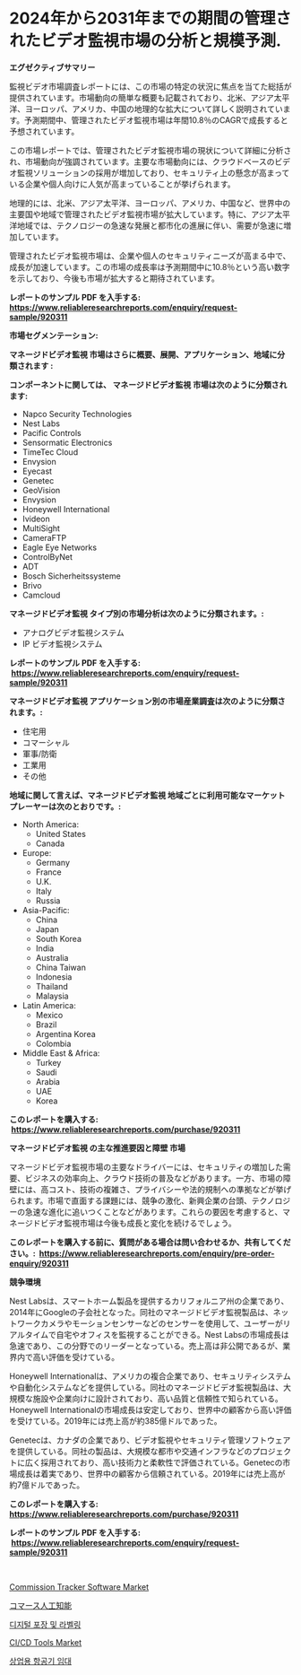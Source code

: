 <p><h1>2024年から2031年までの期間の管理されたビデオ監視市場の分析と規模予測.</h1></p><p><strong>エグゼクティブサマリー</strong></p>
<p><p>監視ビデオ市場調査レポートには、この市場の特定の状況に焦点を当てた総括が提供されています。市場動向の簡単な概要も記載されており、北米、アジア太平洋、ヨーロッパ、アメリカ、中国の地理的な拡大について詳しく説明されています。予測期間中、管理されたビデオ監視市場は年間10.8％のCAGRで成長すると予想されています。</p><p>この市場レポートでは、管理されたビデオ監視市場の現状について詳細に分析され、市場動向が強調されています。主要な市場動向には、クラウドベースのビデオ監視ソリューションの採用が増加しており、セキュリティ上の懸念が高まっている企業や個人向けに人気が高まっていることが挙げられます。</p><p>地理的には、北米、アジア太平洋、ヨーロッパ、アメリカ、中国など、世界中の主要国や地域で管理されたビデオ監視市場が拡大しています。特に、アジア太平洋地域では、テクノロジーの急速な発展と都市化の進展に伴い、需要が急速に増加しています。</p><p>管理されたビデオ監視市場は、企業や個人のセキュリティニーズが高まる中で、成長が加速しています。この市場の成長率は予測期間中に10.8％という高い数字を示しており、今後も市場が拡大すると期待されています。</p></p>
<p><strong>レポートのサンプル PDF を入手する: <a href="https://www.reliableresearchreports.com/enquiry/request-sample/920311">https://www.reliableresearchreports.com/enquiry/request-sample/920311</a></strong></p>
<p><strong>市場セグメンテーション:</strong></p>
<p><strong> マネージドビデオ監視 市場はさらに概要、展開、アプリケーション、地域に分類されます :</strong></p>
<p><strong>コンポーネントに関しては、 マネージドビデオ監視 市場は次のように分類されます: &nbsp;</strong></p>
<p><ul><li>Napco Security Technologies</li><li>Nest Labs</li><li>Pacific Controls</li><li>Sensormatic Electronics</li><li>TimeTec Cloud</li><li>Envysion</li><li>Eyecast</li><li>Genetec</li><li>GeoVision</li><li>Envysion</li><li>Honeywell International</li><li>Ivideon</li><li>MultiSight</li><li>CameraFTP</li><li>Eagle Eye Networks</li><li>ControlByNet</li><li>ADT</li><li>Bosch Sicherheitssysteme</li><li>Brivo</li><li>Camcloud</li></ul></p>
<p><strong> マネージドビデオ監視 タイプ別の市場分析は次のように分類されます。:</strong></p>
<p><ul><li>アナログビデオ監視システム</li><li>IP ビデオ監視システム</li></ul></p>
<p><strong>レポートのサンプル PDF を入手する: &nbsp;<a href="https://www.reliableresearchreports.com/enquiry/request-sample/920311">https://www.reliableresearchreports.com/enquiry/request-sample/920311</a></strong></p>
<p><strong> マネージドビデオ監視 アプリケーション別の市場産業調査は次のように分類されます。:</strong></p>
<p><ul><li>住宅用</li><li>コマーシャル</li><li>軍事/防衛</li><li>工業用</li><li>その他</li></ul></p>
<p><strong>地域に関して言えば、マネージドビデオ監視 地域ごとに利用可能なマーケットプレーヤーは次のとおりです。:</strong></p>
<p><ul>
    <li>
        North America:
        <ul>
            <li>United States</li>
            <li>Canada</li>
        </ul>
    </li>
    <li>
        Europe:
        <ul>
            <li>Germany</li>
            <li>France</li>
            <li>U.K.</li>
            <li>Italy</li>
            <li>Russia</li>
        </ul>
    </li>
    <li>
        Asia-Pacific:
        <ul>
            <li>China</li>
            <li>Japan</li>
            <li>South Korea</li>
            <li>India</li>
            <li>Australia</li>
            <li>China Taiwan</li>
            <li>Indonesia</li>
            <li>Thailand</li>
            <li>Malaysia</li>
        </ul>
    </li>
    <li>
        Latin America:
        <ul>
            <li>Mexico</li>
            <li>Brazil</li>
            <li>Argentina Korea</li>
            <li>Colombia</li>
        </ul>
    </li>
    <li>
        Middle East & Africa:
        <ul>
            <li>Turkey</li>
            <li>Saudi</li>
            <li>Arabia</li>
            <li>UAE</li>
            <li>Korea</li>
        </ul>
    </li>
    </ul></p>
<p><strong>このレポートを購入する: &nbsp;<a href="https://www.reliableresearchreports.com/purchase/920311">https://www.reliableresearchreports.com/purchase/920311</a></strong></p>
<p><strong>マネージドビデオ監視 の主な推進要因と障壁 市場</strong></p>
<p><p>マネージドビデオ監視市場の主要なドライバーには、セキュリティの増加した需要、ビジネスの効率向上、クラウド技術の普及などがあります。一方、市場の障壁には、高コスト、技術の複雑さ、プライバシーや法的規制への準拠などが挙げられます。市場で直面する課題には、競争の激化、新興企業の台頭、テクノロジーの急速な進化に追いつくことなどがあります。これらの要因を考慮すると、マネージドビデオ監視市場は今後も成長と変化を続けるでしょう。</p></p>
<p><strong>このレポートを購入する前に、質問がある場合は問い合わせるか、共有してください。:&nbsp; <a href="https://www.reliableresearchreports.com/enquiry/pre-order-enquiry/920311">https://www.reliableresearchreports.com/enquiry/pre-order-enquiry/920311</a></strong></p>
<p><strong>競争環境</strong></p>
<p><p>Nest Labsは、スマートホーム製品を提供するカリフォルニア州の企業であり、2014年にGoogleの子会社となった。同社のマネージドビデオ監視製品は、ネットワークカメラやモーションセンサーなどのセンサーを使用して、ユーザーがリアルタイムで自宅やオフィスを監視することができる。Nest Labsの市場成長は急速であり、この分野でのリーダーとなっている。売上高は非公開であるが、業界内で高い評価を受けている。</p><p>Honeywell Internationalは、アメリカの複合企業であり、セキュリティシステムや自動化システムなどを提供している。同社のマネージドビデオ監視製品は、大規模な施設や企業向けに設計されており、高い品質と信頼性で知られている。Honeywell Internationalの市場成長は安定しており、世界中の顧客から高い評価を受けている。2019年には売上高が約385億ドルであった。</p><p>Genetecは、カナダの企業であり、ビデオ監視やセキュリティ管理ソフトウェアを提供している。同社の製品は、大規模な都市や交通インフラなどのプロジェクトに広く採用されており、高い技術力と柔軟性で評価されている。Genetecの市場成長は着実であり、世界中の顧客から信頼されている。2019年には売上高が約7億ドルであった。</p></p>
<p><strong>このレポートを購入する: &nbsp; <a href="https://www.reliableresearchreports.com/purchase/920311">https://www.reliableresearchreports.com/purchase/920311</a></strong></p>
<p><strong>レポートのサンプル PDF を入手する: &nbsp;<a href="https://www.reliableresearchreports.com/enquiry/request-sample/920311">https://www.reliableresearchreports.com/enquiry/request-sample/920311</a></strong><strong></strong></p>
<p>&nbsp;</p>
<p><p><a href="https://issuu.com/reportprime-2/docs/commission-tracker-software-market-size-2030.pptx">Commission Tracker Software Market</a></p><p><a href="https://github.com/oqxogxyvqe90775/Market-Research-Report-List-1/blob/main/4381817183081.md">コマース人工知能</a></p><p><a href="https://github.com/vs019sa3m8x/Market-Research-Report-List-1/blob/main/2605161183107.md">디지털 포장 및 라벨링</a></p><p><a href="https://github.com/RichRobinson5/Market-Research-Report-List-3/blob/main/cicd-tools-market.md">CI/CD Tools Market</a></p><p><a href="https://github.com/lzrvbyqzftro57/Market-Research-Report-List-1/blob/main/2070893183106.md">상업용 항공기 임대</a></p></p>